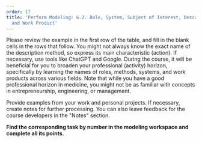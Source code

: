 ```yaml
---
order: 17
title: 'Perform Modeling: 6.2. Role, System, Subject of Interest, Description Method,
  and Work Product'
---
```


Please review the example in the first row of the table, and fill in the blank cells in the rows that follow. You might not always know the exact name of the description method, so express its main characteristic (action). If necessary, use tools like ChatGPT and Google. During the course, it will be beneficial for you to broaden your professional (activity) horizon, specifically by learning the names of roles, methods, systems, and work products across various fields. Note that while you have a good professional horizon in medicine, you might not be as familiar with concepts in entrepreneurship, engineering, or management.

Provide examples from your work and personal projects. If necessary, create notes for further processing. You can also leave feedback for the course developers in the "Notes" section.

**Find the corresponding task by number in the modeling workspace and complete all its points.**